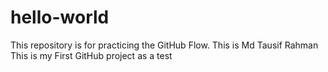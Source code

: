 # hello-world
This repository is for practicing the GitHub Flow.
This is Md Tausif Rahman
This is my First GitHub project as a test
